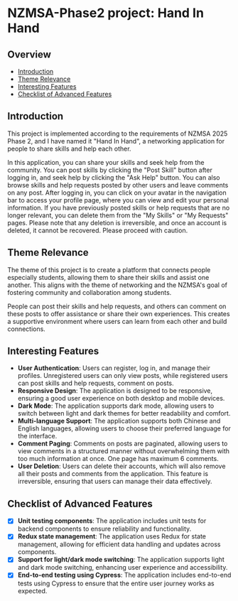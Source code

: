 # NZMSA-Phase2 project: Hand In Hand

## Overview
- [Introduction](#Introduction)
- [Theme Relevance](#Theme-Relevance)
- [Interesting Features](#Interesting-Features)
- [Checklist of Advanced Features](#Checklist-of-Advanced-Features)

## Introduction

This project is implemented according to the requirements of NZMSA 2025 Phase 2, and I have named it "Hand In Hand", a networking application for people to share skills and help each other. 

In this application, you can share your skills and seek help from the community. You can post skills by clicking the "Post Skill" button after logging in, and seek help by clicking the "Ask Help" button. You can also browse skills and help requests posted by other users and leave comments on any post. After logging in, you can click on your avatar in the navigation bar to access your profile page, where you can view and edit your personal information. If you have previously posted skills or help requests that are no longer relevant, you can delete them from the "My Skills" or "My Requests" pages. Please note that any deletion is irreversible, and once an account is deleted, it cannot be recovered. Please proceed with caution.

## Theme Relevance

The theme of this project is to create a platform that connects people especially students, allowing them to share their skills and assist one another. This aligns with the theme of networking and the NZMSA's goal of fostering community and collaboration among students.

People can post their skills and help requests, and others can comment on these posts to offer assistance or share their own experiences. This creates a supportive environment where users can learn from each other and build connections.

## Interesting Features

- **User Authentication**: Users can register, log in, and manage their profiles. Unregistered users can only view posts, while registered users can post skills and help requests, comment on posts.
- **Responsive Design**: The application is designed to be responsive, ensuring a good user experience on both desktop and mobile devices.
- **Dark Mode**: The application supports dark mode, allowing users to switch between light and dark themes for better readability and comfort.
- **Multi-language Support**: The application supports both Chinese and English languages, allowing users to choose their preferred language for the interface.
- **Comment Paging**: Comments on posts are paginated, allowing users to view comments in a structured manner without overwhelming them with too much information at once. One page has maximum 6 comments.
- **User Deletion**: Users can delete their accounts, which will also remove all their posts and comments from the application. This feature is irreversible, ensuring that users can manage their data effectively.

## Checklist of Advanced Features

- [x] **Unit testing components**: The application includes unit tests for backend components to ensure reliability and functionality.
- [x] **Redux state management**: The application uses Redux for state management, allowing for efficient data handling and updates across components.
- [x] **Support for light/dark mode switching**: The application supports light and dark mode switching, enhancing user experience and accessibility.
- [x] **End-to-end testing using Cypress**: The application includes end-to-end tests using Cypress to ensure that the entire user journey works as expected.
